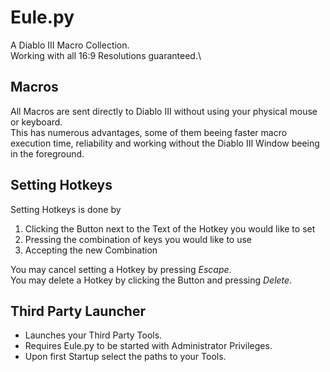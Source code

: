 # Eule.py
A Diablo III Macro Collection.\
Working with all 16:9 Resolutions guaranteed.\

## Macros
All Macros are sent directly to Diablo III without using your physical mouse or keyboard.\
This has numerous advantages, some of them beeing faster macro execution time, reliability and working without the Diablo III Window beeing in the foreground.

## Setting Hotkeys
Setting Hotkeys is done by
1. Clicking the Button next to the Text of the Hotkey you would like to set
2. Pressing the combination of keys you would like to use
3. Accepting the new Combination

You may cancel setting a Hotkey by pressing *Escape*.\
You may delete a Hotkey by clicking the Button and pressing *Delete*.

## Third Party Launcher
* Launches your Third Party Tools.
* Requires Eule.py to be started with Administrator Privileges.
* Upon first Startup select the paths to your Tools.
